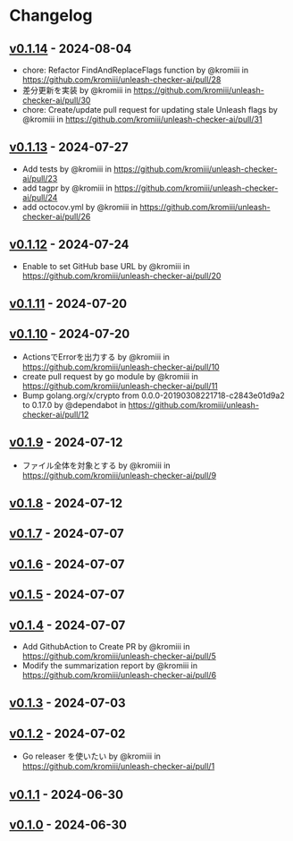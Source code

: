 # Changelog

## [v0.1.14](https://github.com/kromiii/unleash-checker-ai/compare/v0.1.13...v0.1.14) - 2024-08-04
- chore: Refactor FindAndReplaceFlags function by @kromiii in https://github.com/kromiii/unleash-checker-ai/pull/28
- 差分更新を実装 by @kromiii in https://github.com/kromiii/unleash-checker-ai/pull/30
- chore: Create/update pull request for updating stale Unleash flags by @kromiii in https://github.com/kromiii/unleash-checker-ai/pull/31

## [v0.1.13](https://github.com/kromiii/unleash-checker-ai/compare/v0.1.12...v0.1.13) - 2024-07-27
- Add tests by @kromiii in https://github.com/kromiii/unleash-checker-ai/pull/23
- add tagpr by @kromiii in https://github.com/kromiii/unleash-checker-ai/pull/24
- add octocov.yml by @kromiii in https://github.com/kromiii/unleash-checker-ai/pull/26

## [v0.1.12](https://github.com/kromiii/unleash-checker-ai/compare/v0.1.11...v0.1.12) - 2024-07-24
- Enable to set GitHub base URL by @kromiii in https://github.com/kromiii/unleash-checker-ai/pull/20

## [v0.1.11](https://github.com/kromiii/unleash-checker-ai/compare/v0.1.10...v0.1.11) - 2024-07-20

## [v0.1.10](https://github.com/kromiii/unleash-checker-ai/compare/v0.1.9...v0.1.10) - 2024-07-20
- ActionsでErrorを出力する by @kromiii in https://github.com/kromiii/unleash-checker-ai/pull/10
- create pull request by go module by @kromiii in https://github.com/kromiii/unleash-checker-ai/pull/11
- Bump golang.org/x/crypto from 0.0.0-20190308221718-c2843e01d9a2 to 0.17.0 by @dependabot in https://github.com/kromiii/unleash-checker-ai/pull/12

## [v0.1.9](https://github.com/kromiii/unleash-checker-ai/compare/v0.1.8...v0.1.9) - 2024-07-12
- ファイル全体を対象とする by @kromiii in https://github.com/kromiii/unleash-checker-ai/pull/9

## [v0.1.8](https://github.com/kromiii/unleash-checker-ai/compare/v0.1.7...v0.1.8) - 2024-07-12

## [v0.1.7](https://github.com/kromiii/unleash-checker-ai/compare/v0.1.6...v0.1.7) - 2024-07-07

## [v0.1.6](https://github.com/kromiii/unleash-checker-ai/compare/v0.1.5...v0.1.6) - 2024-07-07

## [v0.1.5](https://github.com/kromiii/unleash-checker-ai/compare/v0.1.4...v0.1.5) - 2024-07-07

## [v0.1.4](https://github.com/kromiii/unleash-checker-ai/compare/v0.1.3...v0.1.4) - 2024-07-07
- Add GithubAction to Create PR by @kromiii in https://github.com/kromiii/unleash-checker-ai/pull/5
- Modify the summarization report by @kromiii in https://github.com/kromiii/unleash-checker-ai/pull/6

## [v0.1.3](https://github.com/kromiii/unleash-checker-ai/compare/v0.1.2...v0.1.3) - 2024-07-03

## [v0.1.2](https://github.com/kromiii/unleash-checker-ai/compare/v0.1.1...v0.1.2) - 2024-07-02
- Go releaser を使いたい by @kromiii in https://github.com/kromiii/unleash-checker-ai/pull/1

## [v0.1.1](https://github.com/kromiii/unleash-checker-ai/compare/v0.1.0...v0.1.1) - 2024-06-30

## [v0.1.0](https://github.com/kromiii/unleash-checker-ai/commits/v0.1.0) - 2024-06-30
